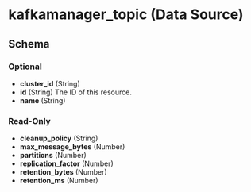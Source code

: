 # kafkamanager_topic (Data Source)


## Schema

### Optional

- **cluster_id** (String)
- **id** (String) The ID of this resource.
- **name** (String)

### Read-Only

- **cleanup_policy** (String)
- **max_message_bytes** (Number)
- **partitions** (Number)
- **replication_factor** (Number)
- **retention_bytes** (Number)
- **retention_ms** (Number)


